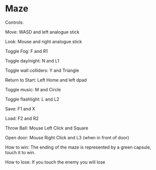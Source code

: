 # Maze
Controls:

Move: WASD and left analogue stick

Look: Mouse and right analogue stick

Toggle Fog: F and R1

Toggle day/night: N and L1

Toggle wall colliders: Y and Triangle

Return to Start: Left Home and left dpad

Toggle music: M and Circle

Toggle flashlight: L and L2

Save: F1 and X

Load: F2 and R2

Throw Ball: Mouse Left Click and Square

Open door: Mouse Right Click and L3 (when in front of door)

How to win:
The ending of the maze is represented by a green capsule, touch it to win.

How to lose: 
If you touch the enemy you will lose
